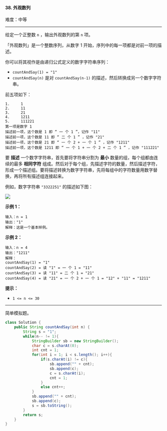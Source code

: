 #### 38. 外观数列

难度：中等

---

给定一个正整数 `n` ，输出外观数列的第 `n` 项。

「外观数列」是一个整数序列，从数字 1 开始，序列中的每一项都是对前一项的描述。

你可以将其视作是由递归公式定义的数字字符串序列：

*   `countAndSay(1) = "1"`
*   `countAndSay(n)` 是对 `countAndSay(n-1)` 的描述，然后转换成另一个数字字符串。

前五项如下：

```
1.     1
2.     11
3.     21
4.     1211
5.     111221
第一项是数字 1 
描述前一项，这个数是 1 即 “ 一 个 1 ”，记作 "11"
描述前一项，这个数是 11 即 “ 二 个 1 ” ，记作 "21"
描述前一项，这个数是 21 即 “ 一 个 2 + 一 个 1 ” ，记作 "1211"
描述前一项，这个数是 1211 即 “ 一 个 1 + 一 个 2 + 二 个 1 ” ，记作 "111221"
```

要  **描述**  一个数字字符串，首先要将字符串分割为  **最小**  数量的组，每个组都由连续的最多  **相同字符**  组成。然后对于每个组，先描述字符的数量，然后描述字符，形成一个描述组。要将描述转换为数字字符串，先将每组中的字符数量用数字替换，再将所有描述组连接起来。

例如，数字字符串 `"3322251"` 的描述如下图：

![](https://pic.leetcode-cn.com/1629874763-TGmKUh-image.png)

 **示例 1：** 

```
输入：n = 1
输出："1"
解释：这是一个基本样例。
```

 **示例 2：** 

```
输入：n = 4
输出："1211"
解释：
countAndSay(1) = "1"
countAndSay(2) = 读 "1" = 一 个 1 = "11"
countAndSay(3) = 读 "11" = 二 个 1 = "21"
countAndSay(4) = 读 "21" = 一 个 2 + 一 个 1 = "12" + "11" = "1211"
```

 **提示：** 

*   `1 <= n <= 30`

---

简单模拟题。

```java
class Solution {
    public String countAndSay(int n) {
        String s = "1";
        while(n-- != 1){
            StringBuilder sb = new StringBuilder();
            char c = s.charAt(0);
            int cnt = 1;
            for(int i = 1; i < s.length(); i++){
                if(s.charAt(i) != c){
                    sb.append("" + cnt);
                    sb.append(c);
                    c = s.charAt(i);
                    cnt = 1;
                }
                else cnt++;
            }
            sb.append("" + cnt);
            sb.append(c);
            s = sb.toString();
        }
        return s;
    }
}
```